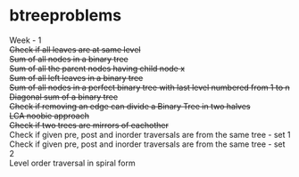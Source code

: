 # btreeproblems <br />
Week - 1 <br />
 ~~Check if all leaves are at same level~~ <br />
 ~~Sum of all nodes in a binary tree~~ <br />
 ~~Sum of all the parent nodes having child node x~~ <br/>
  ~~Sum of all left leaves in a binary tree~~ <br />
  ~~Sum of all nodes in a perfect binary tree with last level numbered from 1 to n~~ <br />
    ~~Diagonal sum of a binary tree~~ <br />
    ~~Check if removing an edge can divide a Binary Tree in two halves~~ <br />
    ~~LCA noobie approach~~ <br/>
    ~~Check if two trees are mirrors of eachother~~ <br />
  Check if given pre, post and inorder traversals are from the same tree - set 1 <br />
  Check if given pre, post and inorder traversals are from the same tree - set 2 <br />
Level order traversal in spiral form <br />
